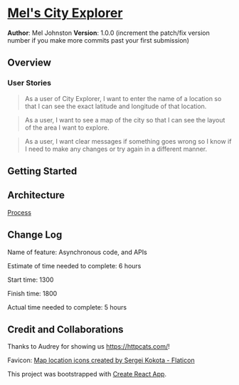 # [Mel's City Explorer](https://mj-city-explorer.netlify.app/)

**Author**: Mel Johnston
**Version**: 1.0.0 (increment the patch/fix version number if you make more commits past your first submission)

## Overview

### User Stories

>As a user of City Explorer, I want to enter the name of a location so that I can see the exact latitude and longitude of that location.

>As a user, I want to see a map of the city so that I can see the layout of the area I want to explore.

>As a user, I want clear messages if something goes wrong so I know if I need to make any changes or try again in a different manner.

## Getting Started
<!-- What are the steps that a user must take in order to build this app on their own machine and get it running? -->

## Architecture

[Process](./Process.PNG)

## Change Log

Name of feature: Asynchronous code, and APIs

Estimate of time needed to complete: 6 hours

Start time: 1300

Finish time: 1800

Actual time needed to complete: 5 hours

## Credit and Collaborations

Thanks to Audrey for showing us https://httpcats.com/!

Favicon: <a href="https://www.flaticon.com/free-icons/map-location" title="map location icons">Map location icons created by Sergei Kokota - Flaticon</a>

This project was bootstrapped with [Create React App](https://github.com/facebook/create-react-app).
